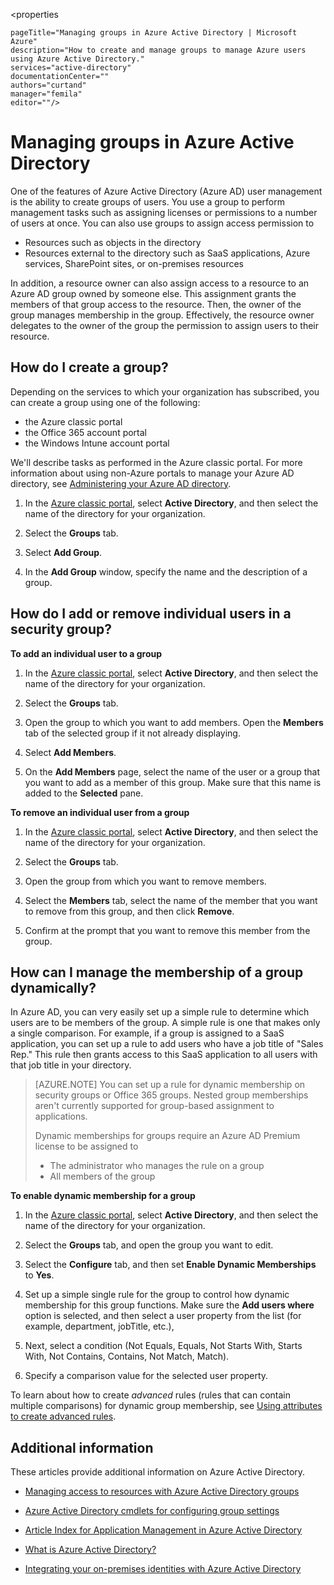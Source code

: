 <properties

	pageTitle="Managing groups in Azure Active Directory | Microsoft Azure"
	description="How to create and manage groups to manage Azure users using Azure Active Directory."
	services="active-directory"
	documentationCenter=""
	authors="curtand"
	manager="femila"
	editor=""/>

<tags
	ms.service="active-directory"
	ms.workload="identity"
	ms.tgt_pltfrm="na"
	ms.devlang="na"
	ms.topic="get-started-article"
	ms.date="08/10/2016"
	ms.author="curtand"/>


# Managing groups in Azure Active Directory

One of the features of Azure Active Directory (Azure AD) user management is the ability to create groups of users. You use a group to perform management tasks such as assigning licenses or permissions to a number of users at once. You can also use groups to assign access permission to

- Resources such as objects in the directory
- Resources external to the directory such as SaaS applications, Azure services, SharePoint sites, or on-premises resources

In addition, a resource owner can also assign access to a resource to an Azure AD group owned by someone else. This assignment grants the members of that group access to the resource. Then, the owner of the group manages membership in the group. Effectively, the resource owner delegates to the owner of the group the permission to assign users to their resource.

## How do I create a group?

Depending on the services to which your organization has subscribed, you can create a group using one of the following:
- the Azure classic portal
- the Office 365 account portal
- the Windows Intune account portal

We'll describe tasks as performed in the Azure classic portal. For more information about using non-Azure portals to manage your Azure AD directory, see [Administering your Azure AD directory](active-directory-administer.md).

1. In the [Azure classic portal](https://manage.windowsazure.com), select **Active Directory**, and then select the name of the directory for your organization.

2. Select the **Groups** tab.

3. Select **Add Group**.

4. In the **Add Group** window, specify the name and the description of a group.


## How do I add or remove individual users in a security group?

**To add an individual user to a group**

1. In the [Azure classic portal](https://manage.windowsazure.com), select **Active Directory**, and then select the name of the directory for your organization.

2. Select the **Groups** tab.

3. Open the group to which you want to add members. Open the **Members** tab of the selected group if it not already displaying.

4. Select **Add Members**.

5. On the **Add Members** page, select the name of the user or a group that you want to add as a member of this group. Make sure that this name is added to the **Selected** pane.


**To remove an individual user from a group**

1. In the [Azure classic portal](https://manage.windowsazure.com), select **Active Directory**, and then select the name of the directory for your organization.

2. Select the **Groups** tab.

3. Open the group from which you want to remove members.

4. Select the **Members** tab, select the name of the member that you want to remove from this group, and then click **Remove**.

6. Confirm at the prompt that you want to remove this member from the group.


## How can I manage the membership of a group dynamically?

In Azure AD, you can very easily set up a simple rule to determine which users are to be members of the group. A simple rule is one that makes only a single comparison. For example, if a group is assigned to a SaaS application, you can set up a rule to add users who have a job title of "Sales Rep." This rule then grants access to this SaaS application to all users with that job title in your directory.

> [AZURE.NOTE] You can set up a rule for dynamic membership on security groups or Office 365 groups. Nested group memberships aren't currently supported for group-based assignment to applications.
>
> Dynamic memberships for groups require an Azure AD Premium license to be assigned to
>
> - The administrator who manages the rule on a group
> - All members of the group

**To enable dynamic membership for a group**

1. In the [Azure classic portal](https://manage.windowsazure.com), select **Active Directory**, and then select the name of the directory for your organization.

2. Select the **Groups** tab, and open the group you want to edit.

3. Select the **Configure** tab, and then set **Enable Dynamic Memberships** to **Yes**.

4. Set up a simple single rule for the group to control how dynamic membership for this group functions. Make sure the **Add users where** option is selected, and then select a user property from the list (for example, department, jobTitle, etc.),

5. Next, select a condition (Not Equals, Equals, Not Starts With, Starts With, Not Contains, Contains, Not Match, Match).

6. Specify a comparison value for the selected user property.

To learn about how to create *advanced* rules (rules that can contain multiple comparisons) for dynamic group membership, see [Using attributes to create advanced rules](active-directory-accessmanagement-groups-with-advanced-rules.md).

## Additional information

These articles provide additional information on Azure Active Directory.

* [Managing access to resources with Azure Active Directory groups](active-directory-manage-groups.md)

* [Azure Active Directory cmdlets for configuring group settings](active-directory-accessmanagement-groups-settings-cmdlets.md)

* [Article Index for Application Management in Azure Active Directory](active-directory-apps-index.md)

* [What is Azure Active Directory?](active-directory-whatis.md)

* [Integrating your on-premises identities with Azure Active Directory](active-directory-aadconnect.md)
